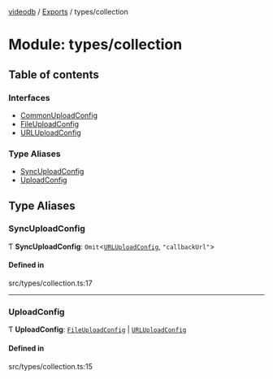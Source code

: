 [videodb](../README.md) / [Exports](../modules.md) / types/collection

# Module: types/collection

## Table of contents

### Interfaces

- [CommonUploadConfig](../interfaces/types_collection.CommonUploadConfig.md)
- [FileUploadConfig](../interfaces/types_collection.FileUploadConfig.md)
- [URLUploadConfig](../interfaces/types_collection.URLUploadConfig.md)

### Type Aliases

- [SyncUploadConfig](types_collection.md#syncuploadconfig)
- [UploadConfig](types_collection.md#uploadconfig)

## Type Aliases

### SyncUploadConfig

Ƭ **SyncUploadConfig**: `Omit`\<[`URLUploadConfig`](../interfaces/types_collection.URLUploadConfig.md), ``"callbackUrl"``\>

#### Defined in

src/types/collection.ts:17

___

### UploadConfig

Ƭ **UploadConfig**: [`FileUploadConfig`](../interfaces/types_collection.FileUploadConfig.md) \| [`URLUploadConfig`](../interfaces/types_collection.URLUploadConfig.md)

#### Defined in

src/types/collection.ts:15
